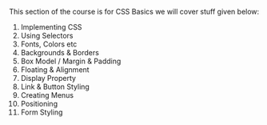 This section of the course is for CSS Basics we will cover stuff given below:
1. Implementing CSS
2. Using Selectors
3. Fonts, Colors etc
4. Backgrounds & Borders
5. Box Model / Margin & Padding
6. Floating & Alignment
7. Display Property
8. Link & Button Styling
9. Creating Menus
10. Positioning
11. Form Styling